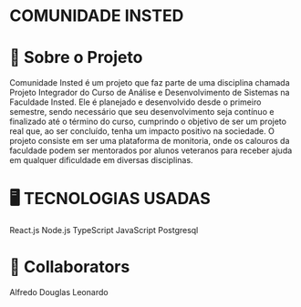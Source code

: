 # COMUNIDADE INSTED

# 📖 Sobre o Projeto
Comunidade Insted é um projeto que faz parte de uma disciplina chamada Projeto Integrador do Curso de Análise e Desenvolvimento de Sistemas na Faculdade Insted. Ele é planejado e desenvolvido desde o primeiro semestre, sendo necessário que seu desenvolvimento seja contínuo e finalizado até o término do curso, cumprindo o objetivo de ser um projeto real que, ao ser concluído, tenha um impacto positivo na sociedade.
O projeto consiste em ser uma plataforma de monitoria, onde os calouros da faculdade podem ser mentorados por alunos veteranos para receber ajuda em qualquer dificuldade em diversas disciplinas.

# 🖥️ TECNOLOGIAS USADAS

React.js
Node.js
TypeScript
JavaScript
Postgresql

# 🤝 Collaborators
Alfredo
Douglas
Leonardo
